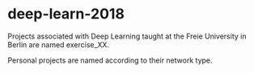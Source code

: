 # deep-learn-2018
Projects associated with Deep Learning taught at the Freie University in Berlin are named exercise_XX.

Personal projects are named according to their network type.
